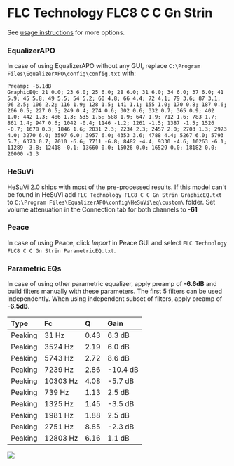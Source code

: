 # FLC Technology FLC8 C C Gn Strin
See [usage instructions](https://github.com/jaakkopasanen/AutoEq#usage) for more options.

### EqualizerAPO
In case of using EqualizerAPO without any GUI, replace `C:\Program Files\EqualizerAPO\config\config.txt`
with:
```
Preamp: -6.1dB
GraphicEQ: 21 0.0; 23 6.0; 25 6.0; 28 6.0; 31 6.0; 34 6.0; 37 6.0; 41 5.9; 45 5.8; 49 5.5; 54 5.2; 60 4.8; 66 4.4; 72 4.1; 79 3.6; 87 3.1; 96 2.5; 106 2.2; 116 1.9; 128 1.5; 141 1.1; 155 1.0; 170 0.8; 187 0.6; 206 0.5; 227 0.5; 249 0.4; 274 0.6; 302 0.6; 332 0.7; 365 0.9; 402 1.0; 442 1.3; 486 1.3; 535 1.5; 588 1.9; 647 1.9; 712 1.6; 783 1.7; 861 1.4; 947 0.6; 1042 -0.4; 1146 -1.2; 1261 -1.5; 1387 -1.5; 1526 -0.7; 1678 0.3; 1846 1.6; 2031 2.3; 2234 2.3; 2457 2.0; 2703 1.3; 2973 4.0; 3270 6.0; 3597 6.0; 3957 6.0; 4353 3.6; 4788 4.4; 5267 6.0; 5793 5.7; 6373 0.7; 7010 -6.6; 7711 -6.8; 8482 -4.4; 9330 -4.6; 10263 -6.1; 11289 -3.8; 12418 -0.1; 13660 0.0; 15026 0.0; 16529 0.0; 18182 0.0; 20000 -1.3
```

### HeSuVi
HeSuVi 2.0 ships with most of the pre-processed results. If this model can't be found in HeSuVi add
`FLC Technology FLC8 C C Gn Strin GraphicEQ.txt` to `C:\Program Files\EqualizerAPO\config\HeSuVi\eq\custom\` folder.
Set volume attenuation in the Connection tab for both channels to **-61**

### Peace
In case of using Peace, click *Import* in Peace GUI and select `FLC Technology FLC8 C C Gn Strin ParametricEQ.txt`.

### Parametric EQs
In case of using other parametric equalizer, apply preamp of **-6.6dB** and build filters manually
with these parameters. The first 5 filters can be used independently.
When using independent subset of filters, apply preamp of **-6.5dB**.

| Type    | Fc       |    Q | Gain     |
|:--------|:---------|:-----|:---------|
| Peaking | 31 Hz    | 0.43 | 6.3 dB   |
| Peaking | 3524 Hz  | 2.19 | 6.0 dB   |
| Peaking | 5743 Hz  | 2.72 | 8.6 dB   |
| Peaking | 7239 Hz  | 2.86 | -10.4 dB |
| Peaking | 10303 Hz | 4.08 | -5.7 dB  |
| Peaking | 739 Hz   | 1.13 | 2.5 dB   |
| Peaking | 1325 Hz  | 1.45 | -3.5 dB  |
| Peaking | 1981 Hz  | 1.88 | 2.5 dB   |
| Peaking | 2751 Hz  | 8.85 | -2.3 dB  |
| Peaking | 12803 Hz | 6.16 | 1.1 dB   |

![](https://raw.githubusercontent.com/jaakkopasanen/AutoEq/master/results/innerfidelity/sbaf-serious/FLC%20Technology%20FLC8%20C%20C%20Gn%20Strin/FLC%20Technology%20FLC8%20C%20C%20Gn%20Strin.png)